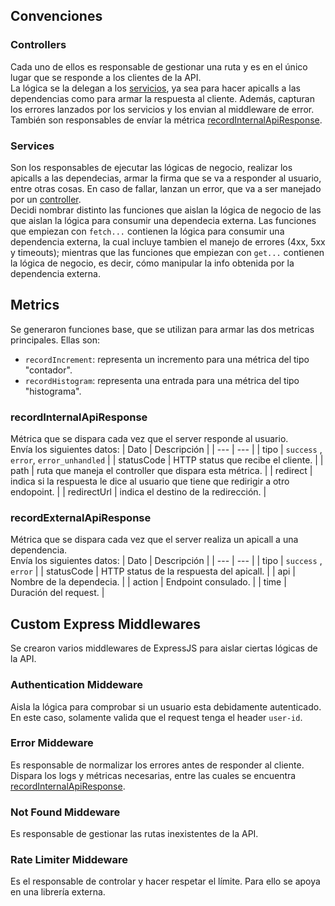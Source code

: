 ## Convenciones
### Controllers
Cada uno de ellos es responsable de gestionar una ruta y es en el único lugar que se responde a los clientes de la API. \
La lógica se la delegan a los [servicios](#services), ya sea para hacer apicalls a las dependencias como para armar la respuesta al cliente.
Además, capturan los errores lanzados por los servicios y los envian al middleware de error. También son responsables de envíar la métrica [recordInternalApiResponse](#recordexternalapiresponse).

### Services
Son los responsables de ejecutar las lógicas de negocio, realizar los apicalls a las dependecias, armar la firma que se va a responder al usuario, entre otras cosas.
En caso de fallar, lanzan un error, que va a ser manejado por un [controller](#controllers). \
Decidi nombrar distinto las funciones que aislan la lógica de negocio de las que aislan la lógica para consumir una dependecia externa. Las funciones que empiezan con `fetch...` contienen la lógica para consumir una dependencia externa, la cual incluye tambien el manejo de errores (4xx, 5xx y timeouts); mientras que las funciones que empiezan con `get...` contienen la lógica de negocio, es decir, cómo manipular la info obtenida por la dependencia externa.

## Metrics
Se generaron funciones base, que se utilizan para armar las dos metricas principales. Ellas son:
- `recordIncrement`: representa un incremento para una métrica del tipo "contador".
- `recordHistogram`: representa una entrada para una métrica del tipo "histograma".
### recordInternalApiResponse
Métrica que se dispara cada vez que el server responde al usuario. \
Envía los siguientes datos:
| Dato | Descripción |
| --- | --- |
| tipo | `success` , `error`, `error_unhandled` |
| statusCode | HTTP status que recibe el cliente. |
| path | ruta que maneja el controller que dispara esta métrica. |
| redirect | indica si la respuesta le dice al usuario que tiene que redirigir a otro endopoint. |
| redirectUrl | indica el destino de la redirección. |

### recordExternalApiResponse
Métrica que se dispara cada vez que el server realiza un apicall a una dependencia. \
Envía los siguientes datos:
| Dato | Descripción |
| --- | --- |
| tipo |  `success` , `error` |
| statusCode | HTTP status de la respuesta del apicall. |
| api | Nombre de la dependecia. |
| action | Endpoint consulado. |
| time | Duración del request. |

## Custom Express Middlewares
Se crearon varios middlewares de ExpressJS para aislar ciertas lógicas de la API.

### Authentication Middeware
Aisla la lógica para comprobar si un usuario esta debidamente autenticado. En este caso, solamente valida que el request tenga el header `user-id`.

### Error Middeware
Es responsable de normalizar los errores antes de responder al cliente. Dispara los logs y métricas necesarias, entre las cuales se encuentra [recordInternalApiResponse](#recordexternalapiresponse).

### Not Found Middeware
Es responsable de gestionar las rutas inexistentes de la API.

### Rate Limiter Middeware
Es el responsable de controlar y hacer respetar el límite. Para ello se apoya en una librería externa.
